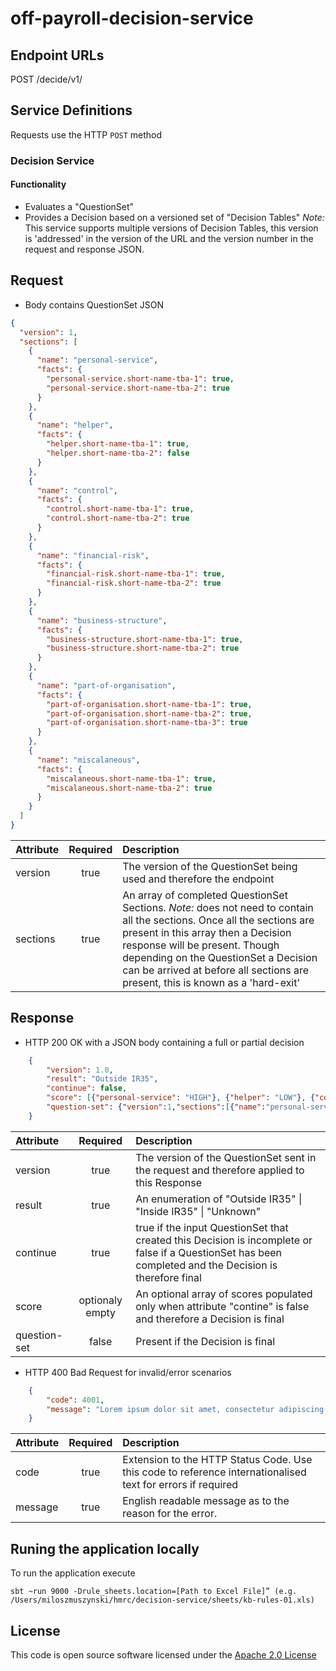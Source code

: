 
# off-payroll-decision-service


## Endpoint URLs
POST /decide/v1/

## Service Definitions

Requests use the HTTP `POST` method

### Decision Service

#### Functionality

* Evaluates a "QuestionSet"
* Provides a Decision based on a versioned set of "Decision Tables" _Note:_ This service supports multiple versions of Decision Tables, this version is 'addressed' in the version of the URL and the version number in the request and response JSON. 


## Request

* Body contains QuestionSet JSON

```json
{
  "version": 1,
  "sections": [
    {
      "name": "personal-service",
      "facts": {
        "personal-service.short-name-tba-1": true,
        "personal-service.short-name-tba-2": true
      }
    },
    {
      "name": "helper",
      "facts": {
        "helper.short-name-tba-1": true,
        "helper.short-name-tba-2": false
      }
    },
    {
      "name": "control",
      "facts": {
        "control.short-name-tba-1": true,
        "control.short-name-tba-2": true
      }
    },
    {
      "name": "financial-risk",
      "facts": {
        "financial-risk.short-name-tba-1": true,
        "financial-risk.short-name-tba-2": true
      }
    },
    {
      "name": "business-structure",
      "facts": {
        "business-structure.short-name-tba-1": true,
        "business-structure.short-name-tba-2": true
      }
    },
    {
      "name": "part-of-organisation",
      "facts": {
        "part-of-organisation.short-name-tba-1": true,
        "part-of-organisation.short-name-tba-2": true,
        "part-of-organisation.short-name-tba-3": true
      }
    },
    {
      "name": "miscalaneous",
      "facts": {
        "miscalaneous.short-name-tba-1": true,
        "miscalaneous.short-name-tba-2": true
      }
    }
  ]
}
```
| Attribute        | Required           | Description                                                          |
| :---------------- |:------------------:| :--------------------------------------------------------------------|
| version          | true               | The version of the QuestionSet being used and therefore the endpoint |
| sections         | true               | An array of completed QuestionSet Sections. _Note:_ does not need to contain all the sections. Once all the sections are present in this array then a Decision response will be present. Though depending on the QuestionSet a Decision can be arrived at before all sections are present, this is known as a 'hard-exit' |


## Response

* HTTP 200 OK with a JSON body containing a full or partial decision

```json
	{
		"version": 1.0,
		"result": "Outside IR35",
		"continue": false,
		"score": [{"personal-service": "HIGH"}, {"helper": "LOW"}, {"control": "LOW"}, {"financial-risk": "HIGH"}, {"business-structure": "LOW"}, {"part-of-organisation": "HIGH"}, {"miscalaneous": "HIGH"}],
		"question-set": {"version":1,"sections":[{"name":"personal-service","facts":{"personal-service.short-name-tba-1":true,"personal-service.short-name-tba-2":true}},{"name":"helper","facts":{"short-name-tba-1":true,"short-name-tba-2":false}},{"name":"control","facts":{"helper.short-name-tba-1":true,"helper.short-name-tba-2":true}},{"name":"financial-risk","facts":{"financial-risk.short-name-tba-1":true,"financial-risk.short-name-tba-2":true}},{"name":"business-structure","facts":{"business-structure.short-name-tba-1":true,"business-structure.short-name-tba-2":true}},{"name":"part-of-organisation","facts":{"part-of-organisation.short-name-tba-1":true,"part-of-organisation.short-name-tba-2":true,"part-of-organisation.short-name-tba-3":true}},{"name":"miscalaneous","facts":{"miscalaneous.short-name-tba-1":true,"miscalaneous.short-name-tba-2":true}}]}
	}

```

| Attribute        | Required           | Description                                                                                                    |
| :---------------- |:------------------:| :--------------------------------------------------------------------------------------------------------------|
| version          | true               | The version of the QuestionSet sent in the request and therefore applied to this Response                      |
| result           | true               | An enumeration of "Outside IR35" &#124; "Inside IR35" &#124; "Unknown"|
| continue         | true               | true if the input QuestionSet that created this Decision is incomplete or false if a QuestionSet has been completed and the Decision is therefore final|
| score            | optionaly empty    | An optional array of scores populated only when attribute "contine" is false and therefore a Decision is final |
| question-set     | false              | Present if the Decision is final                                                                               |

* HTTP 400 Bad Request for invalid/error scenarios

```json
	{
		"code": 4001,
		"message": "Lorem ipsum dolor sit amet, consectetur adipiscing elit"
	}
```

| Attribute         | Required           | Description                                                                                                 |
| :-----------------|:------------------:| :-----------------------------------------------------------------------------------------------------------|
| code              | true               | Extension to the HTTP Status Code. Use this code to reference internationalised text for errors if required |
| message           | true               | English readable message as to the reason for the error.                                                    |

## Runing the application locally
To run the application execute

```
sbt ~run 9000 -Drule_sheets.location=[Path to Excel File]” (e.g. /Users/miloszmuszynski/hmrc/decision-service/sheets/kb-rules-01.xls)
```


## License

This code is open source software licensed under the [Apache 2.0 License]("http://www.apache.org/licenses/LICENSE-2.0.html")

